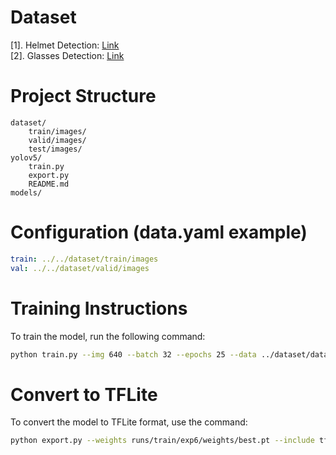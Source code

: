 # Dataset
[1]. Helmet Detection: [Link](https://universe.roboflow.com/checkhelmet/helmetcheck/dataset/1)  
[2]. Glasses Detection: [Link](https://universe.roboflow.com/pupildec/glasses-detection-1k2dp)  

# Project Structure
```
dataset/
    train/images/
    valid/images/
    test/images/
yolov5/
    train.py
    export.py
    README.md
models/
```

# Configuration (data.yaml example)
```yaml
train: ../../dataset/train/images
val: ../../dataset/valid/images
```

# Training Instructions
To train the model, run the following command:
```bash
python train.py --img 640 --batch 32 --epochs 25 --data ../dataset/data.yaml --weights yolov5s.pt
```

# Convert to TFLite
To convert the model to TFLite format, use the command:
```bash
python export.py --weights runs/train/exp6/weights/best.pt --include tflite --int8 --img 416 --data ../dataset/data.yaml
```